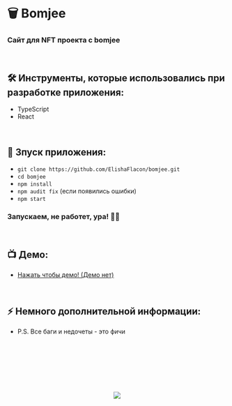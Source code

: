 <h1> 
  🗑️ Bomjee
</h1>

<h3>
  Сайт для NFT проекта с bomjee
</h3>


</br>



<h2>
  🛠️ Инструменты, которые использовались при разработке приложения:
</h2>

- TypeScript
- React



</br>



<h2>
  🚀 Зпуск приложения:
</h2>

- `git clone https://github.com/ElishaFlacon/bomjee.git`
- `cd bomjee`
- `npm install`
- `npm audit fix` (если появились ошибки)
- `npm start`
<h3>
    Запускаем, не работет, ура! 🗿🚬
</h3>



</br>



<h2>
 📺 Демо:
</h2>

- <a href="https://elishaflacon.github.io/bomjee/">Нажать чтобы демо! (Демо нет)</a>



</br>



<h2>
⚡ Немного дополнительной информации:
</h2>

- P.S. Все баги и недочеты - это фичи




<br/>
<br/>
<br/>
<br/>
<br/>
<br/>



<p align="center">
  <img src="https://capsule-render.vercel.app/api?type=waving&color=d179b8&height=64&section=footer"/>
</p>
